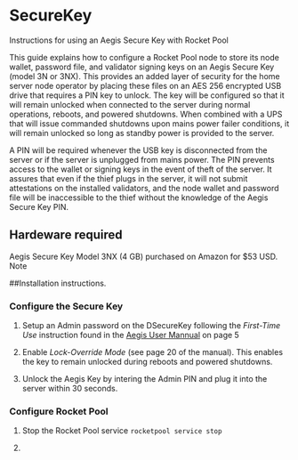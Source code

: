 # SecureKey
Instructions for using an Aegis Secure Key with Rocket Pool

This guide explains how to configure a Rocket Pool node to store its node wallet, password file, and validator signing keys on an Aegis Secure Key (model 3N or 3NX).  This provides an added layer of security for the home server node operator by placing these files on an AES 256 encrypted USB drive that requires a PIN key to unlock.  The key will be configured so that it will remain unlocked when connected to the server during normal operations, reboots, and powered shutdowns.  When combined with a UPS that will issue commanded shutdowns upon mains power failer conditions, it will remain unlocked so long as standby power is provided to the server. 

A PIN will be required whenever the USB key is disconnected from the server or if the server is unplugged from mains power.  The PIN prevents access to the wallet or signing keys in the event of theft of the server.  It assures that even if the thief plugs in the server, it will not submit attestations on the installed validators, and the node wallet and password file will be inaccessible to the thief without the knowledge of the Aegis Secure Key PIN. 

## Hardeware required

Aegis Secure Key Model 3NX (4 GB) purchased on Amazon for $53 USD. Note

##Installation instructions.

### Configure the Secure Key

1. Setup an Admin password on the DSecureKey following the *First-Time Use* instruction found in the [Aegis User Mannual](https://apricorn.com/content/product_pdf/aegis_secure_key/usb_3.0_flash_drive/ask3_manual_configurable_online_2.pdf) on page 5 

1. Enable *Lock-Override Mode* (see page 20 of the manual). This enables the key to remain unlocked during reboots and powered shutdowns.

1. Unlock the Aegis Key by intering the Admin PIN and plug it into the server within 30 seconds.

### Configure Rocket Pool

1. Stop the Rocket Pool service
```rocketpool service stop```

1.
